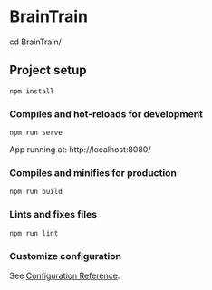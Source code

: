 # BrainTrain

cd BrainTrain/

## Project setup

```
npm install
```

### Compiles and hot-reloads for development

```
npm run serve
```

App running at:
http://localhost:8080/

### Compiles and minifies for production

```
npm run build
```

### Lints and fixes files

```
npm run lint
```

### Customize configuration

See [Configuration Reference](https://cli.vuejs.org/config/).
